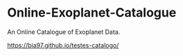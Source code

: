 # Online-Exoplanet-Catalogue
An Online Catalogue of Exoplanet Data.

https://bia97.github.io/testes-catalogo/
